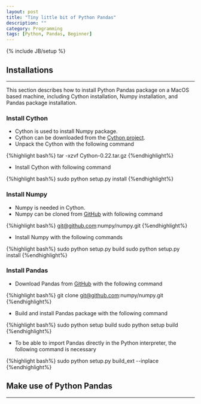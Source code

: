 ```yaml
---
layout: post
title: "Tiny little bit of Python Pandas"
description: ""
category: Programming
tags: [Python, Pandas, Beginner]
---
```

{% include JB/setup %}


<script type="text/javascript"
 src="http://cdn.mathjax.org/mathjax/latest/MathJax.js?config=TeX-AMS-MML_HTMLorMML">
</script>


## Installations
----

This section describes how to install Python Pandas package on a MacOS based machine, including Cython installation, Numpy installation, and Pandas package installation.

### Install Cython

- Cython is used to install Numpy package.
- Cython can be downloaded from the [Cython project](http://cython.org).
- Unpack the Cython with the following command

{%highlight bash%}
tar -xzvf Cython-0.22.tar.gz
{%endhighlight%}

- Install Cython with following command

{%highlight bash%}
sudo python setup.py install
{%endhighlight%}

### Install Numpy
- Numpy is needed in Cython.
- Numpy can be cloned from [GitHub](git@github.com:numpy/numpy.git) with following command

{%highlight bash%}
git@github.com:numpy/numpy.git
{%endhighlight%}

- Install Numpy with the following commands

{%highlight bash%}
sudo python setup.py build
sudo python setup.py install
{%endhighlight%}

### Install Pandas
- Download Pandas from [GitHub](https://github.com/numpy/numpy) with the following command

{%highlight bash%}
git clone git@github.com:numpy/numpy.git
{%endhighlight%}

- Build and install Pandas package with the following command

{%highlight bash%}
sudo python setup build
sudo python setup build
{%endhighlight%}

- To be able to import Pandas directly in the Python interpreter, the following command is necessary

{%highlight bash%}
sudo python setup.py build_ext --inplace
{%endhighlight%}


## Make use of Python Pandas
----

   
